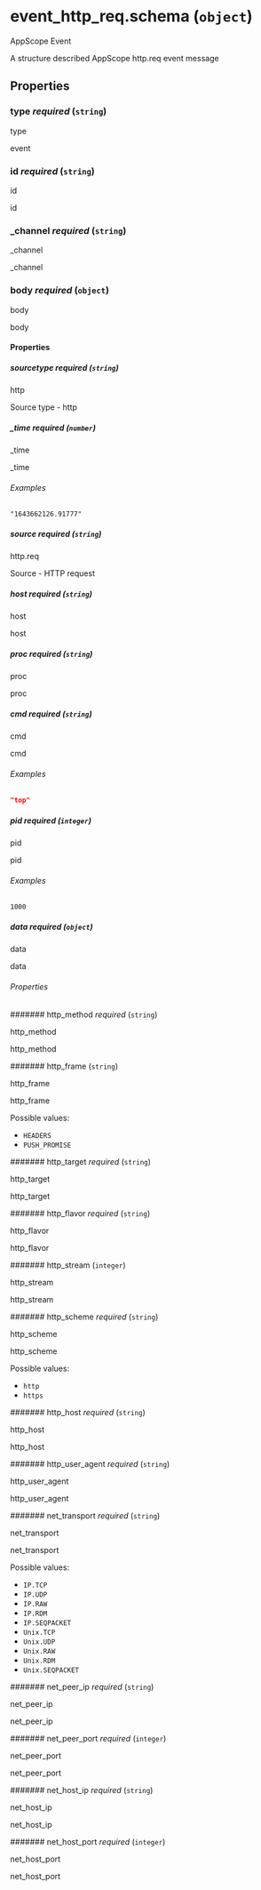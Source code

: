 # event_http_req.schema (`object`)

AppScope Event

A structure described AppScope http.req event message

## Properties

### type _required_ (`string`)

type

event

### id _required_ (`string`)

id

id

### _channel _required_ (`string`)

_channel

_channel

### body _required_ (`object`)

body

body

#### Properties

##### sourcetype _required_ (`string`)

http

Source type - http

##### _time _required_ (`number`)

_time

_time

###### Examples

`"1643662126.91777"`

##### source _required_ (`string`)

http.req

Source - HTTP request

##### host _required_ (`string`)

host

host

##### proc _required_ (`string`)

proc

proc

##### cmd _required_ (`string`)

cmd

cmd

###### Examples

```json
"top"
```

##### pid _required_ (`integer`)

pid

pid

###### Examples

`1000`

##### data _required_ (`object`)

data

data

###### Properties

####### http_method _required_ (`string`)

http_method

http_method

####### http_frame (`string`)

http_frame

http_frame

Possible values:

- `HEADERS`
- `PUSH_PROMISE`

####### http_target _required_ (`string`)

http_target

http_target

####### http_flavor _required_ (`string`)

http_flavor

http_flavor

####### http_stream (`integer`)

http_stream

http_stream

####### http_scheme _required_ (`string`)

http_scheme

http_scheme

Possible values:

- `http`
- `https`

####### http_host _required_ (`string`)

http_host

http_host

####### http_user_agent _required_ (`string`)

http_user_agent

http_user_agent

####### net_transport _required_ (`string`)

net_transport

net_transport

Possible values:

- `IP.TCP`
- `IP.UDP`
- `IP.RAW`
- `IP.RDM`
- `IP.SEQPACKET`
- `Unix.TCP`
- `Unix.UDP`
- `Unix.RAW`
- `Unix.RDM`
- `Unix.SEQPACKET`

####### net_peer_ip _required_ (`string`)

net_peer_ip

net_peer_ip

####### net_peer_port _required_ (`integer`)

net_peer_port

net_peer_port

####### net_host_ip _required_ (`string`)

net_host_ip

net_host_ip

####### net_host_port _required_ (`integer`)

net_host_port

net_host_port

